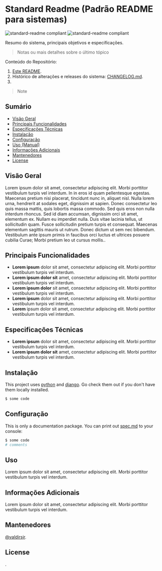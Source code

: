 # Standard Readme (Padrão README para sistemas)

![standard-readme compliant](https://img.shields.io/badge/software-version-brightgreen.svg?style=flat-square) ![standard-readme compliant](https://img.shields.io/badge/Python-3.6-brightgreen.svg?style=flat-square)

Resumo do sistema, principais objetivos e especificações.

> Notas ou mais detalhes sobre o último tópico

Conteúdo do Repositório:

1. [Este README](README.md).
2. Histórico de alterações e releases do sistema: [CHANGELOG.md](CHANGELOG.md).
3. 

> Note

## Sumário

- [Visão Geral](#visão-geral)
- [Principais Funcionalidades](#principais-funcionalidades)
- [Especificações Técnicas](#especificações-técnicas)
- [Instalação](#instalação)
- [Configuração](#configuração)
- [Uso (Manual)](#uso)
- [Informações Adicionais](#informações-adicionais)
- [Mantenedores](#mantenedores)
- [License](#license)

## Visão Geral

Lorem ipsum dolor sit amet, consectetur adipiscing elit. Morbi porttitor vestibulum turpis vel interdum. In in eros id quam pellentesque egestas. Maecenas pretium nisi placerat, tincidunt nunc in, aliquet nisl. Nulla lorem urna, hendrerit at sodales eget, dignissim at sapien. Donec consectetur leo quis massa mattis, quis lobortis massa commodo. Sed quis eros non nulla interdum rhoncus. Sed id diam accumsan, dignissim orci sit amet, elementum ex. Nullam eu imperdiet nulla. Duis vitae lacinia tellus, ut sollicitudin quam. Fusce sollicitudin pretium turpis et consequat. Maecenas elementum sagittis mauris ut rutrum. Donec dictum ut sem nec bibendum. Vestibulum ante ipsum primis in faucibus orci luctus et ultrices posuere cubilia Curae; Morbi pretium leo ut cursus mollis..

## Principais Funcionalidades

- **Lorem ipsum** dolor sit amet, consectetur adipiscing elit. Morbi porttitor vestibulum turpis vel interdum.
- **Lorem ipsum dolor sit** amet, consectetur adipiscing elit. Morbi porttitor vestibulum turpis vel interdum.
- **Lorem ipsum dolor** sit amet, consectetur adipiscing elit. Morbi porttitor vestibulum turpis vel interdum.
- **Lorem ipsum** dolor sit amet, consectetur adipiscing elit. Morbi porttitor vestibulum turpis vel interdum.
- **Lorem** ipsum dolor sit amet, consectetur adipiscing elit. Morbi porttitor vestibulum turpis vel interdum.

## Especificações Técnicas

- **Lorem ipsum** dolor sit amet, consectetur adipiscing elit. Morbi porttitor vestibulum turpis vel interdum.
- **Lorem ipsum dolor sit** amet, consectetur adipiscing elit. Morbi porttitor vestibulum turpis vel interdum.


## Instalação

This project uses [python](https://www.python.org/) and [django](https://www.djangoproject.com/). Go check them out if you don't have them locally installed.

```sh
$ some code
```

## Configuração

This is only a documentation package. You can print out [spec.md](spec.md) to your console:

```sh
$ some code
# comments
```

## Uso

Lorem ipsum dolor sit amet, consectetur adipiscing elit. Morbi porttitor vestibulum turpis vel interdum.

## Informações Adicionais

Lorem ipsum dolor sit amet, consectetur adipiscing elit. Morbi porttitor vestibulum turpis vel interdum.

## Mantenedores

[@valdirsjr](https://github.com/valdirsjr).

## License

.

